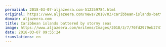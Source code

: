 ```yaml
---
permalink: 2018-03-07-aljazeera.com-512259784.html
original: https://www.aljazeera.com/news/2018/03/caribbean-islands-battered-stormy-seas-180307084033574.html
domain: aljazeera.com
title: Caribbean islands battered by stormy seas
image: https://www.aljazeera.com/mritems/Images/2018/3/7/70fd2979eb2747ecac1d01b37697dd08_18.jpg
date: 2018-03-07 09:55:24
translations: en
---
```



